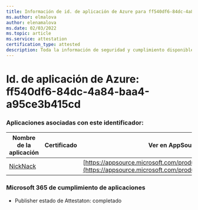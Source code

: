 ```yaml
---
title: Información de id. de aplicación de Azure para ff540df6-84dc-4a84-baa4-a95ce3b415cd
ms.author: elmalova
author: elenamalova
ms.date: 02/03/2022
ms.topic: article
ms.service: attestation
certification_type: attested
description: Toda la información de seguridad y cumplimiento disponible para ff540df6-84dc-4a84-baa4-a95ce3b415cd.
---
```

# <a name="azure-app-id-ff540df6-84dc-4a84-baa4-a95ce3b415cd"></a>Id. de aplicación de Azure: ff540df6-84dc-4a84-baa4-a95ce3b415cd


### <a name="apps-associated-with-this-id"></a>Aplicaciones asociadas con este identificador:
| **Nombre de la aplicación** | **Certificado** | **Ver en AppSource** |
|--------------|---------------|-----------------------|
| [NickNack](https://docs.microsoft.com/microsoft-365-app-certification/forward/WA200003196) |  | [https://appsource.microsoft.com/product/office/WA200003196](https://appsource.microsoft.com/product/office/WA200003196) |

### <a name="microsoft-365-app-compliance-status"></a>Microsoft 365 de cumplimiento de aplicaciones
- Publisher estado de Attestaton: completado
